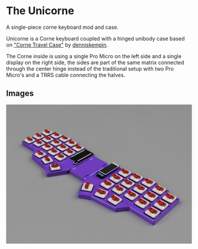 # The Unicorne

A single-piece corne keyboard mod and case.

Unicorne is a Corne keyboard coupled with a hinged unibody case based on ["Corne Travel Case"](https://www.thingiverse.com/thing:4921564) by [denniskempin](https://www.thingiverse.com/denniskempin).

The Corne inside is using a single Pro Micro on the left side and a single display on the right side, the sides are part of the same matrix connected through the center hinge instead of the traditional setup with two Pro Micro's and a TRRS cable connecting the halves.

## Images

![Render of the Unicorne](images/render1.jpg)
